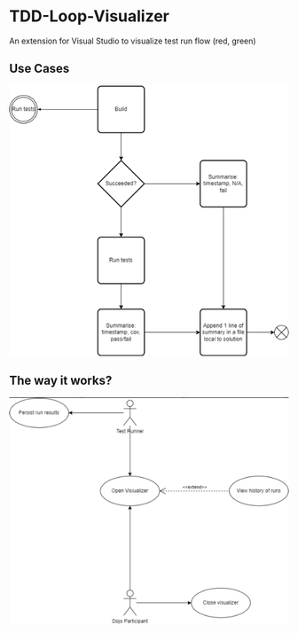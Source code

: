 # TDD-Loop-Visualizer

An extension for Visual Studio to visualize test run flow (red, green) 

## Use Cases

![Use cases](docs/Flowchart.png)

## The way it works?

![Flowchart](docs/UseCases.png)